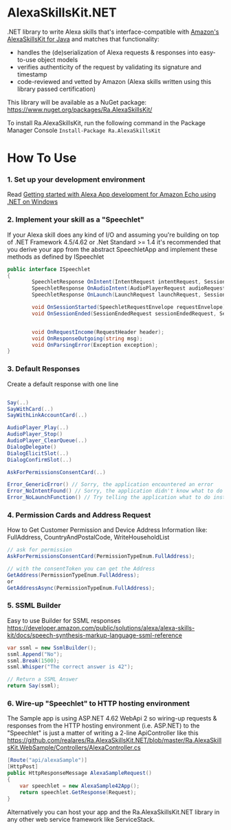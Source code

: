 # AlexaSkillsKit.NET
.NET library to write Alexa skills that's interface-compatible with [Amazon's AlexaSkillsKit for Java](https://github.com/amzn/alexa-skills-kit-java) and matches that functionality:
* handles the (de)serialization of Alexa requests & responses into easy-to-use object models
* verifies authenticity of the request by validating its signature and timestamp
* code-reviewed and vetted by Amazon (Alexa skills written using this library passed certification)

This library will be available as a NuGet package: https://www.nuget.org/packages/Ra.AlexaSkillsKit/

To install Ra.AlexaSkillsKit, run the following command in the Package Manager Console
``
Install-Package Ra.AlexaSkillsKit
``


# How To Use

### 1. Set up your development environment

Read [Getting started with Alexa App development for Amazon Echo using .NET on Windows](https://freebusy.io/blog/getting-started-with-alexa-app-development-for-amazon-echo-using-dot-net)

### 2. Implement your skill as a "Speechlet"

If your Alexa skill does any kind of I/O and assuming you're building on top of .NET Framework 4.5/4.62 or .Net Standard >= 1.4 it's recommended that you derive your app from the abstract SpeechletApp and implement these methods as defined by ISpeechlet
   

```csharp
public interface ISpeechlet
{
        SpeechletResponse OnIntent(IntentRequest intentRequest, Session session, Context context);
        SpeechletResponse OnAudioIntent(AudioPlayerRequest audioRequest, Session session, Context context);
        SpeechletResponse OnLaunch(LaunchRequest launchRequest, Session session, Context context);

        void OnSessionStarted(SpeechletRequestEnvelope requestEnvelope);
        void OnSessionEnded(SessionEndedRequest sessionEndedRequest, Session session, Context context);


        void OnRequestIncome(RequestHeader header);
        void OnResponseOutgoing(string msg);
        void OnParsingError(Exception exception);
}
```
### 3. Default Responses
  
Create a default response with one line
```csharp

Say(..)
SayWithCard(..)
SayWithLinkAccountCard(..)

AudioPlayer_Play(..)
AudioPlayer_Stop()
AudioPlayer_ClearQueue(..)
DialogDelegate()
DialogElicitSlot(..)
DialogConfirmSlot(..)

AskForPermissionsConsentCard(..)

Error_GenericError() // Sorry, the application encountered an error
Error_NoIntentFound() // Sorry, the application didn't know what to do with that intent
Error_NoLaunchFunction() // Try telling the application what to do instead of opening it

```

### 4. Permission Cards and Address Request
  
How to Get Customer Permission and Device Address Information like: FullAddress, CountryAndPostalCode, WriteHouseholdList
```csharp
// ask for permission 
AskForPermissionsConsentCard(PermissionTypeEnum.FullAddress);

// with the consentToken you can get the Address
GetAddress(PermissionTypeEnum.FullAddress);
or
GetAddressAsync(PermissionTypeEnum.FullAddress);
```

### 5. SSML Builder
Easy to use Builder for SSML responses
https://developer.amazon.com/public/solutions/alexa/alexa-skills-kit/docs/speech-synthesis-markup-language-ssml-reference

```csharp
var ssml = new SsmlBuilder();
ssml.Append("No");
ssml.Break(1500);
ssml.Whisper("The correct answer is 42");

// Return a SSML Answer
return Say(ssml);         
```

### 6. Wire-up "Speechlet" to HTTP hosting environment

The Sample app is using ASP.NET 4.62 WebApi 2 so wiring-up requests & responses from the HTTP hosting environment (i.e. ASP.NET) to the "Speechlet" is just a matter of writing a 2-line ApiController like this 
https://github.com/realares/Ra.AlexaSkillsKit.NET/blob/master/Ra.AlexaSkillsKit.WebSample/Controllers/AlexaController.cs

```csharp
[Route("api/alexaSample")]
[HttpPost]
public HttpResponseMessage AlexaSampleRequest()
{
	var speechlet = new AlexaSample42App();
	return speechlet.GetResponse(Request);
}

```

Alternatively you can host your app and the Ra.AlexaSkillsKit.NET library in any other web service framework like ServiceStack.

